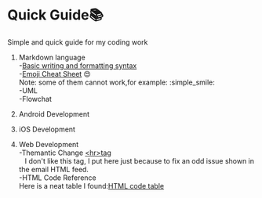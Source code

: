 # Quick Guide:books:
Simple and quick guide for my coding work

1. Markdown language<br> 
  -[Basic writing and formatting syntax](https://help.github.com/articles/about-writing-and-formatting-on-github/)<br>
  -[Emoji Cheat Sheet](http://www.webpagefx.com/tools/emoji-cheat-sheet/) :heart_eyes: <br>
    Note: some of them cannot work,for example: :simple_smile: <br>
  -UML<br> 
  -Flowchat<br>
  
2. Android Development


3. iOS Development


4. Web Development<br>
  -Themantic Change [\<hr\>tag](https://www.w3schools.com/tags/tag_hr.asp)<br>
    I don't like this tag, I put here just because to fix an odd issue shown in the email HTML feed.<br>
  -HTML Code Reference<br>
    Here is a neat table I found:[HTML code table](http://www.ascii.cl/htmlcodes.htm)<br>

